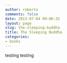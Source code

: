 ```yaml
---
author: roberto
comments: false
date: 2013-07-04 09:06:32
layout: page
slug: the-sleeping-buddha
title: The Sleeping Buddha
categories:
- books
---
```

testing testing
